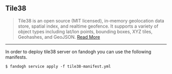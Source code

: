 ## Tile38

> Tile38 is an open source (MIT licensed), in-memory geolocation data store, spatial index, and realtime geofence. It supports a variety of object types including lat/lon points, bounding boxes, XYZ tiles, Geohashes, and GeoJSON. [Read More](https://tile38.com/)

---

In order to deploy tile38 server on fandogh you can use the following manifests.

```
$ fandogh service apply -f tile38-manifest.yml
```